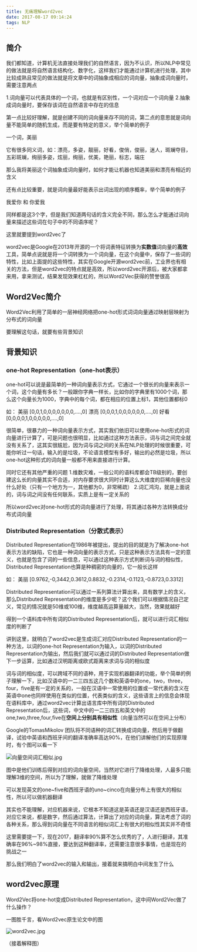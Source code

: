 ```yaml
---
title: 无痛理解word2vec
date: 2017-08-17 09:14:24
tags: NLP
---
```


## 简介
我们都知道，计算机无法直接处理我们的自然语言，因为不认识，所以NLP中常见的做法就是将自然语言结构化、数字化，这样我们才能通过计算机进行处理，其中比较成熟且常见的做法就是将文章中的词抽象成相应的词向量，抽象成词向量时，需要注意两点

1.词向量可以代表具体的一个词，也就是有区别性，一个词对应一个词向量
2.抽象成词向量时，要保存该词在自然语言中存在的信息

第一点比较好理解，就是创建不同的词向量来存不同的词，第二点的意思就是词向量不能简单的随机生成，而是要有特定的意义，举个简单的例子

一个词，美丽

它有很多同义词，如：漂亮，多姿，靓丽，好看，俊俏，俊丽，迷人，斑斓夺目，五彩斑斓，绚丽多姿，炫丽，绚丽，优美，艳丽，标志，端庄

那么我将美丽这个词抽象成词向量时，如何才能让机器也知道美丽和漂亮有相近的含义

还有点比较重要，就是词向量最好能表示出词出现的顺序概率，举个简单的例子

我爱你 和 你爱我

同样都是这3个字，但是我们知道两句话的含义完全不同，那么怎么才能通过词向量来描述这些词在句子中的不同语序呢？

这里就要提到word2vec了

word2vec是Google在2013年开源的一个将词表特征转换为**实数值**词向量的**高效**工具，简单点说就是将一个词转换为一个词向量，在这个向量中，保存了一些词的特性，比如上面提的这些特性，其实在Google开源word2vec前，工业界也有相关的方法，但是word2vec的特点就是高效，所以word2vec开源后，被大家都拿来用，拿来测试，结果发现效果杠杠的，所以Word2Vec获得的赞誉很高

## Word2Vec简介
Word2Vec利用了简单的一层神经网络把one-hot形式词词向量通过映射层映射为分布式的词向量

要理解这句话，就要有些背景知识

## 背景知识

### one-hot Representation（one-hot表示）
one-hot可以说是最简单的一种词向量表示方式，它通过一个很长的向量来表示一个词，这个向量有多长？一般跟你字典一样长，比如你的字典里有1000个词，那么这个向量长为1000，字典中的每个词，都在相应的位置上标1，其他位置都标0

如：
美丽    [0,0,1,0,0,0,0,0,0,0,....,0]
漂亮	[0,0,0,1,0,0,0,0,0,0,....,0]
好看	[0,0,0,0,1,0,0,0,0,0,....,0]

很简单，很暴力的一种词向量表示方式，其实我们依旧可以使用one-hot形式的词向量进行计算了，可是问题也很明显，比如通过这种方法表示，词与词之间完全就没有关系了，这其实很尴尬，因为词与词之间的关系在NLP处理的时候很重要，可能你听过一句话，输入的是垃圾，不论语言模型有多好，输出的必然是垃圾，所以one-hot这种形式的词向量一般都不用来直接进行计算。

同时它还有其他严重的问题
1.维数灾难，一般公司的语料库都会TB级别的，要创建这么长的向量其实不合适，对内存要求很大同时计算这么大维度的巨稀向量也没什么好处（只有一个地方为一，其他都为0，非常稀疏）
2.词汇鸿沟，就是上面说的，词与词之间没有任何联系，实质上是有一定关系的

所以word2vec对one-hot形式的词向量进行了处理，将其通过各种方法转换成分布式词向量

### Distributed Representation（分散式表示）
Distributed Representation在1986年被提出，提出的目的就是为了解决one-hot表示方法的缺陷，它也是一种词向量的表示方式，只是这种表示方法具有一定的意义，也就是包含了词的一些信息，可以通过这种表示方式判断词与词的相似性，Distributed Representation也算是种稠密的向量的，它一般长这样

如：
美丽	[0.9762,-0,3442,0.3612,0.8832,-0.2314,-0.1123,-0.8723,0.3312]

Distributed Representation可以通过一系列算法计算出来，具有数学上的含义，那么Distributed Representation的维度是多少呢？这个我们可以根据情况自己定义，常见的情况就是50维或100维，维度越高运算量越大，当然，效果就越好

得到一个语料库中所有词的Distributed Representation后，就可以进行词汇相似度的判断了

讲到这里，就明白了word2vec是生成词汇对应Distributed Representation的一种方法，以词的one-hot Representation为输入，以词的Distributed Representation为输出，然后我们就可以通过词的Distributed Representation做下一步运算，比如通过汉明距离或欧式距离来求词与词的相似度

词与词的相似度，可以跨域不同的语种，用于实现机器翻译的功能，举个简单的例子理解一下，比如汉语中的一二三四五这几个数和英语中的one，two，three，four，five是有一定的关系的，一般在汉语中一常使用的位置或一常代表的含义在英语中one也同样使用在类似的位置，代表类似的含义，这些语言上的信息会体现在语料库中，通过word2vec计算出语言库中所有词的Distributed Representation后，这些词，中文中的一二三四五和英文中的one,two,three,four,five在**空间上分别具有相似性**（向量当然可以在空间上分布）

Google的TomasMikolov 团队将不同语种的词汇转换成词向量，然后用于做翻译，试验中英语和西班牙间的翻译准确率高达90%，在他们讲解他们的实现原理时，有个图可以看一下

![向量空间词汇相似.jpg](http://obfs4iize.bkt.clouddn.com/%E5%90%91%E9%87%8F%E7%A9%BA%E9%97%B4%E8%AF%8D%E6%B1%87%E7%9B%B8%E4%BC%BC.jpg)

图中是他们训练后得到对应的词向量空间，当然对它进行了降维处理，人最多只能理解3维的空间，所以为了理解，就做了降维处理

可以发现英文的one~five和西班牙语的uno~cinco在向量分布上有很大的相似性，所以可以做机器翻译

其实也不能理解，对应机器来说，它根本不知道这是英语还是汉语还是西班牙语，对应它来说，都是数字，然后通过算法，计算出了对应的词向量，算法考虑了词的各种关系，那么得到词向量在不同语言的相似词汇上有很大的相似性其实并不奇怪

这里需要提一下，现在2017，翻译率90%算不怎么优秀的了，人进行翻译，其准确率在96%~98%直接，要达到这种翻译率，还需要注意很多事情，也是现在的挑战之一


那么我们明白了word2vec的输入和输出，接着就来搞明白中间发生了什么


## word2vec原理

Word2Vec将one-hot变成Distributed Representation，这中间Word2Vec做了什么操作？

一图胜千言，看Word2vec原生论文中的图

![word2vec.jpg](http://obfs4iize.bkt.clouddn.com/word2vec.jpg)

（接着解释图）